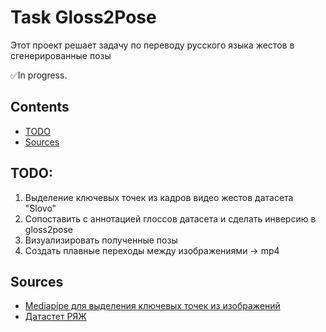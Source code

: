# Task Gloss2Pose
Этот проект решает задачу по переводу русского языка жестов в сгенерированные позы

✅In progress.

## Contents
- [TODO](#TODO)
- [Sources](#Sources)
  
## <a name="TODO">TODO</a>:
1) Выделение ключевых точек из кадров видео жестов датасета "Slovo"
2) Сопоставить с аннотацией глоссов датасета и сделать инверсию в gloss2pose
3) Визуализировать полученные позы
4) Создать плавные переходы между изображениями -> mp4

## <a name="Sources">Sources</a>
- [Mediapipe для выделения ключевых точек из изображений](https://developers.google.com/mediapipe)
- [Датастет РЯЖ]([https://www.researchgate.net/publication/371681469_Segmentacia_zeleznodoroznyh_putej_sovremennymi_svertocnymi_nejronnymi_setami](https://habr.com/ru/companies/sberdevices/articles/737018/)https://habr.com/ru/companies/sberdevices/articles/737018/)
